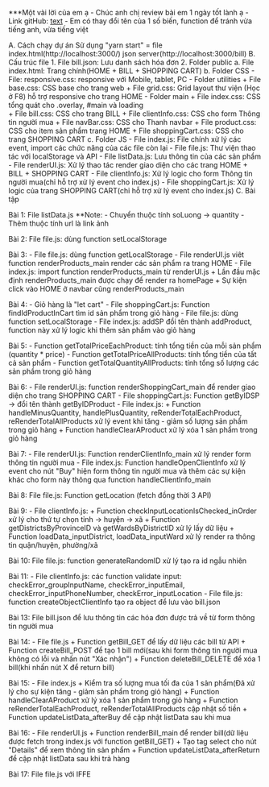 ***Một vài lời của em ạ
    - Chúc anh chị review bài em 1 ngày tốt lành ạ
    - Link gitHub: [text](https://github.com/Tuienn/L0-JS.git)
    - Em có thay đổi tên của 1 số biến, function để tránh vừa tiếng anh, vừa tiếng việt

A. Cách chạy dự án
    Sử dụng "yarn start" = file index.html(http://localhost:3000/) 
                           json server(http://localhost:3000/bill)
B. Cấu trúc file 
    1. File bill.json: Lưu danh sách hóa đơn 2. Folder public
        a. File index.html: Trang chính(HOME + BILL + SHOPPING CART)
        b. Folder CSS 
            - File: responsive.css: responsive với Mobile, tablet, PC 
            - Folder utilities 
                + File base.css: CSS base cho trang web 
                + File grid.css: Grid layout thư viện (Học ở F8) hỗ trợ responsive cho trang HOME 
            - Folder main 
                + File index.css: CSS tổng quát cho .overlay, #main và loading  
                + File bill.css: CSS cho trang BILL 
                + File clientInfo.css: CSS cho form Thông tin người mua 
                + File navBar.css: CSS cho Thanh navbar 
                + File product.css: CSS cho item sản phẩm trang HOME 
                + File shoppingCart.css: CSS cho trang SHOPPING CART
        c. Folder JS 
            - File index.js: File chính xử lý các event, import các chức năng của các file còn lại 
            - File file.js: Thư viện thao tác với localStorage và API 
            - File listData.js: Lưu thông tin của các sản phẩm 
            - File renderUI.js: Xử lý thao tác render giao diện cho các trang HOME + BILL + SHOPPING CART 
            - File clientInfo.js: Xử lý logic cho form Thông tin người mua(chỉ hỗ trợ xử lý event cho index.js)
            - File shoppingCart.js: Xử lý logic của trang SHOPPING CART(chỉ hỗ trợ xử lý event cho index.js)
C. Bài tập

Bài 1: File listData.js 
    **Note: - Chuyển thuộc tính soLuong -> quantity
            - Thêm thuộc tính url là link ảnh

Bài 2: File file.js: dùng function setLocalStorage

Bài 3: 
    - File file.js: dùng function getLocalStorage
    - File renderUI.js viêt function renderProducts_main render các sản phẩm ra trang HOME
    - File index.js: import function renderProducts_main từ renderUI.js
        + Lần đầu mặc định renderProducts_main được chạy để render ra homePage
        + Sự kiện click vào HOME ở navbar cũng renderProducts_main

Bài 4: 
    - Giỏ hàng là "let cart"
    - File shoppingCart.js: Function findIdProductInCart tìm id sản phẩm trong giỏ hàng
    - File file.js: dùng function setLocalStorage
    - File index.js: addSP đổi tên thành addProduct, function này xử lý logic khi thêm sản phẩm vào giỏ hàng

Bài 5: 
    - Function getTotalPriceEachProduct: tính tổng tiền của mỗi sản phẩm (quantity * price)
    - Function getTotalPriceAllProducts: tính tổng tiền của tất cả sản phẩm
    - Function getTotalQuantityAllProducts: tính tổng số lượng các sản phẩm trong giỏ hàng

Bài 6: 
    - File renderUI.js: function renderShoppingCart_main để render giao diện cho trang SHOPPING CART 
    - File shoppingCart.js: Function getByIDSP -> đổi tên thành getByIDProduct
    - File index.js: 
        + Function handleMinusQuantity, handlePlusQuantity, reRenderTotalEachProduct, reRenderTotalAllProducts xử lý event khi tăng - giảm số lượng sản phẩm trong giỏ hàng
        + Function handleClearAProduct xử lý xóa 1 sản phẩm trong giỏ hàng

Bài 7:
    - File renderUI.js: Function renderClientInfo_main xử lý render form thông tin người mua
    - File index.js: Function handleOpenClientInfo xử lý event cho nút "Buy" hiện form thông tin người mua và thêm các sự kiện khác cho form này thông qua function handleClientInfo_main

Bài 8: File file.js:  Function getLocation (fetch đồng thời 3 API)

Bài 9:
    - File clientInfo.js: 
        + Function checkInputLocationIsChecked_inOrder xử lý cho thứ tự chọn tỉnh -> huyện -> xã
        + Function getDistrictsByProvinceID và getWardsByDistrictID xử lý lấy dữ liệu
        + Function loadData_inputDistrict, loadData_inputWard xử lý render ra thông tin quận/huyện, phường/xã

Bài 10: File file.js: function generateRandomID xử lý tạo ra id ngẫu nhiên

Bài 11: 
    - File clientInfo.js: các function validate input: checkError_groupInputName, checkError_inputEmail, checkError_inputPhoneNumber, checkError_inputLocation
    - File file.js: function createObjectClientInfo tạo ra object để lưu vào bill.json 

Bài 13: File bill.json để lưu thông tin các hóa đơn được trả về từ form thông tin người mua

Bài 14: 
    - File file.js
        + Function getBill_GET để lấy dữ liệu các bill từ API
        + Function createBill_POST để tạo 1 bill mới(sau khi form thông tin người mua không có lỗi và nhấn nút "Xác nhận")
        + Function deleteBill_DELETE để xóa 1 bill(khi nhấn nút X để return bill)

Bài 15: 
    - File index.js
        + Kiểm tra số lượng mua tối đa của 1 sản phẩm(Đã xử lý cho sự kiện tăng - giảm sản phẩm trong giỏ hàng)
        + Function handleClearAProduct xử lý xóa 1 sản phẩm trong giỏ hàng
        + Function reRenderTotalEachProduct, reRenderTotalAllProducts cập nhật số tiền
        + Function updateListData_afterBuy để cập nhật listData sau khi mua

Bài 16: 
    - File renderUI.js
        + Function renderBill_main để render bill(dữ liệu được fetch trong index.js với function getBill_GET)
        + Tạo tag select cho nút "Details" để xem thông tin sản phẩm
        + Function updateListData_afterReturn để cập nhật listData sau khi trả hàng
        
Bài 17: File file.js với IFFE

    


    

